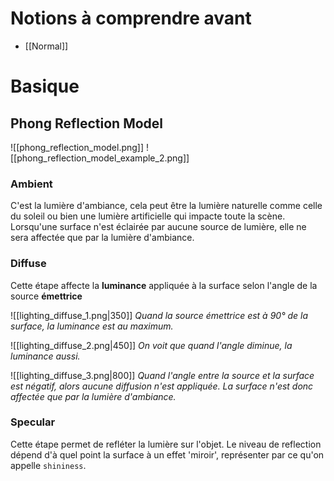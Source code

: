# Notions à comprendre avant

- [[Normal]]

# Basique
## Phong Reflection Model

![[phong_reflection_model.png]]
![[phong_reflection_model_example_2.png]]
### Ambient
C'est la lumière d'ambiance, cela peut être la lumière naturelle comme celle du soleil ou bien une lumière artificielle qui impacte toute la scène.
Lorsqu'une surface n'est éclairée par aucune source de lumière, elle ne sera affectée que par la lumière d'ambiance.

### Diffuse
Cette étape affecte la **luminance** appliquée à la surface selon l'angle de la source **émettrice** 

![[lighting_diffuse_1.png|350]]
*Quand la source émettrice est à 90° de la surface, la luminance est au maximum.*

![[lighting_diffuse_2.png|450]]
*On voit que quand l'angle diminue, la luminance aussi.*

![[lighting_diffuse_3.png|800]]
*Quand l'angle entre la source et la surface est négatif, alors aucune diffusion n'est appliquée. La surface n'est donc affectée que par la lumière d'ambiance.*

### Specular

Cette étape permet de refléter la lumière sur l'objet. Le niveau de reflection dépend d'à quel point la surface à un effet 'miroir', représenter par ce qu'on appelle `shininess`.
